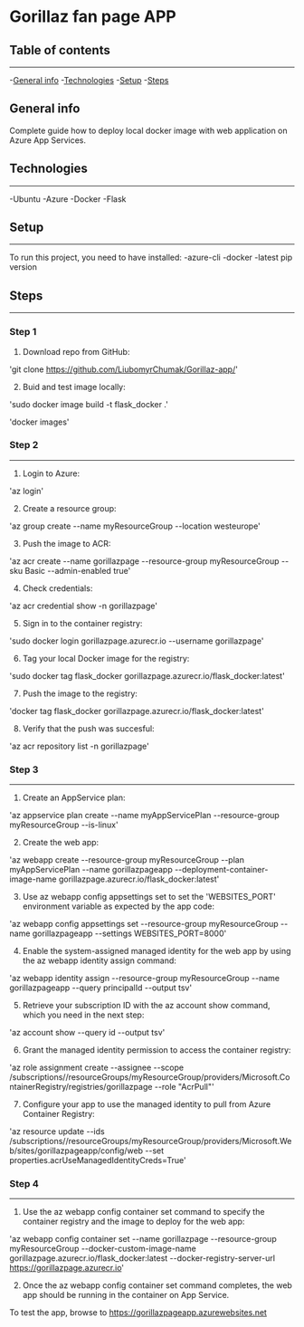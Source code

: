 # Gorillaz fan page APP


## Table of contents
---
-[General info](#general-info)
-[Technologies](#technologies)
-[Setup](#setup)
-[Steps](#steps)


## General info

Complete guide how to deploy local docker image with web application on Azure App Services.


## Technologies
---
-Ubuntu
-Azure
-Docker
-Flask
 

## Setup
---
To run this project, you need to have installed:
-azure-cli
-docker
-latest pip version


## Steps
---

### Step 1

1. Download repo from GitHub:

'git clone https://github.com/LiubomyrChumak/Gorillaz-app/' 

2. Buid and test image locally:

'sudo docker image build -t flask_docker .'

'docker images'


### Step 2
---

1. Login to Azure:

'az login'

2. Create a resource group:

'az group create --name myResourceGroup --location westeurope'

3. Push the image to ACR: 

'az acr create --name gorillazpage --resource-group myResourceGroup --sku Basic --admin-enabled true'

4. Check credentials:

'az acr credential show -n gorillazpage'

5. Sign in to the container registry:

'sudo docker login gorillazpage.azurecr.io --username gorillazpage'

6. Tag your local Docker image for the registry:

'sudo docker tag flask_docker gorillazpage.azurecr.io/flask_docker:latest'

7. Push the image to the registry:

'docker tag flask_docker gorillazpage.azurecr.io/flask_docker:latest'

8. Verify that the push was succesful:

'az acr repository list -n gorillazpage'


### Step 3
---

1. Create an AppService plan:

'az appservice plan create --name myAppServicePlan --resource-group myResourceGroup --is-linux'

2. Create the web app:

'az webapp create --resource-group myResourceGroup --plan myAppServicePlan --name gorillazpageapp --deployment-container-image-name gorillazpage.azurecr.io/flask_docker:latest'

3. Use az webapp config appsettings set to set the 'WEBSITES_PORT' environment variable as expected by the app code:

'az webapp config appsettings set --resource-group myResourceGroup --name gorillazpageapp --settings WEBSITES_PORT=8000'

4. Enable the system-assigned managed identity for the web app by using the az webapp identity assign command:

'az webapp identity assign --resource-group myResourceGroup --name gorillazpageapp --query principalId --output tsv'

5. Retrieve your subscription ID with the az account show command, which you need in the next step:

'az account show --query id --output tsv'

6. Grant the managed identity permission to access the container registry:

'az role assignment create --assignee <principal-id> --scope /subscriptions/<subscription-id>/resourceGroups/myResourceGroup/providers/Microsoft.ContainerRegistry/registries/gorillazpage --role "AcrPull"'

7. Configure your app to use the managed identity to pull from Azure Container Registry:

'az resource update --ids /subscriptions/<subscription-id>/resourceGroups/myResourceGroup/providers/Microsoft.Web/sites/gorillazpageapp/config/web --set properties.acrUseManagedIdentityCreds=True'


### Step 4
---
 
1. Use the az webapp config container set command to specify the container registry and the image to deploy for the web app: 

'az webapp config container set --name gorillazpage --resource-group myResourceGroup --docker-custom-image-name gorillazpage.azurecr.io/flask_docker:latest --docker-registry-server-url https://gorillazpage.azurecr.io'

2. Once the az webapp config container set command completes, the web app should be running in the container on App Service.

To test the app, browse to https://gorillazpageapp.azurewebsites.net
